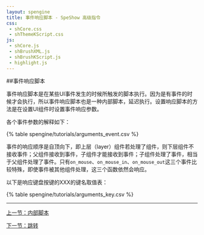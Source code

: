 ```yaml
---
layout: spengine
title: 事件响应脚本 - SpeShow 高级指令
css:
 - shCore.css
 - shThemeKScript.css
js:
 - shCore.js
 - shBrushXML.js
 - shBrushKScript.js
 - highlight.js
---
```

               		
##事件响应脚本

事件响应脚本是在某些UI事件发生的时候所触发的脚本执行。因为是有事件的时候才会执行，所以事件响应脚本也是一种内部脚本，延迟执行。设置响应脚本的方法是在设置UI组件时设置事件响应参数。

各个事件参数的解释如下：

{% table spengine/tutorials/arguments_event.csv %}

事件的响应顺序是自顶向下，即上层（layer）组件若处理了组件，则下层组件不接收事件；父组件接收到事件，子组件才能接收到事件；子组件处理了事件，相当于父组件处理了事件。只有`on_mouse`、`on_mouse_in`、`on_mouse_out`这三个事件比较特殊，即使事件被其他组件处理，这三个函数依然会响应。

以下是响应键盘按键的XXX的键名取值表：

{% table spengine/tutorials/arguments_key.csv %}

**********************************************************************

[上一节：内部脚本](tutorial_senior_inner.html)

[下一节：跳转](tutorial_senior_jump.html)
